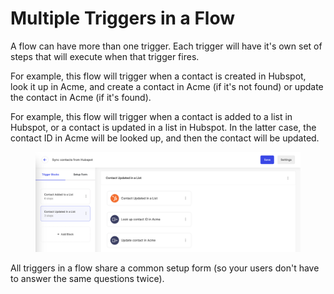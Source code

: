 # Multiple Triggers in a Flow

A flow can have more than one trigger. Each trigger will have it's own set of steps that will execute when that trigger fires.

For example, this flow will trigger when a contact is created in Hubspot, look it up in Acme, and create a contact in Acme (if it's not found) or update the contact in Acme (if it's found).

For example, this flow will trigger when a contact is added to a list in Hubspot, or a contact is updated in a list in Hubspot. In the latter case, the contact ID in Acme will be looked up, and then the contact will be updated.

<figure><img src="../../.gitbook/assets/image (9).png" alt=""><figcaption></figcaption></figure>

All triggers in a flow share a common setup form (so your users don't have to answer the same questions twice).
